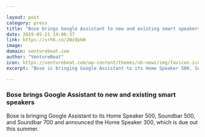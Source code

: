 ```yaml
---

layout: post
category: press
title: "Bose brings Google Assistant to new and existing smart speakers"
date: 2019-05-21 14:06:37
link: https://vrhk.co/2WiOpkW
image: 
domain: venturebeat.com
author: "VentureBeat"
icon: https://venturebeat.com/wp-content/themes/vb-news/img/favicon.ico
excerpt: "Bose is bringing Google Assistant to its Home Speaker 500, Soundbar 500, and Soundbar 700 and announced the Home Speaker 300, which is due out this summer."

---
```


### Bose brings Google Assistant to new and existing smart speakers

Bose is bringing Google Assistant to its Home Speaker 500, Soundbar 500, and Soundbar 700 and announced the Home Speaker 300, which is due out this summer.